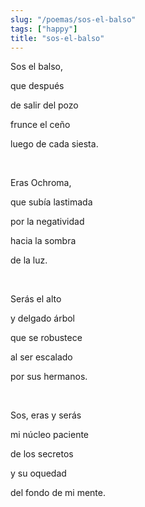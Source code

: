 ```yaml
---
slug: "/poemas/sos-el-balso"
tags: ["happy"]
title: "sos-el-balso"
---
```

Sos el balso,

que después

de salir del pozo

frunce el ceño

luego de cada siesta.

&nbsp;

Eras Ochroma,

que subía lastimada

por la negatividad

hacia la sombra

de la luz.

&nbsp;

Serás el alto

y delgado árbol

que se robustece

al ser escalado

por sus hermanos.

&nbsp;

Sos, eras y serás

mi núcleo paciente

de los secretos

y su oquedad

del fondo de mi mente.